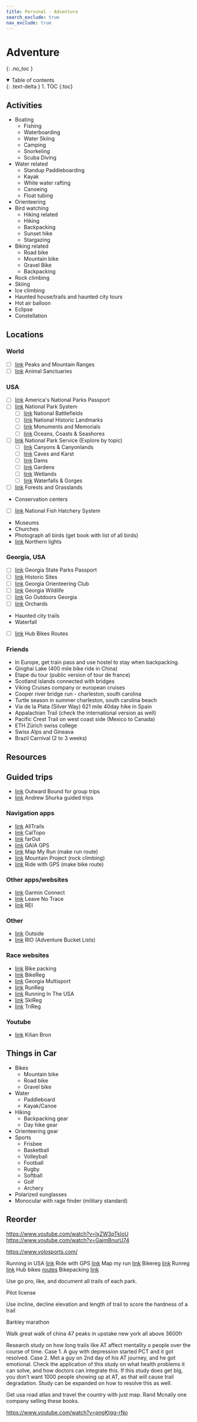 ```yaml
---
title: Personal - Adventure
search_exclude: true
nav_exclude: true
---
```


<!-- prettier-ignore-start -->
# Adventure
{: .no_toc }

<details open markdown="block">
  <summary>
    Table of contents
  </summary>
  {: .text-delta }
1. TOC
{:toc}
</details>

<!-- prettier-ignore-end -->

## Activities

-   Boating
    -   Fishing
    -   Waterboarding
    -   Water Skiing
    -   Camping
    -   Snorkeling
    -   Scuba Diving
-   Water related
    -   Standup Paddleboarding
    -   Kayak
    -   White water rafting
    -   Canoeing
    -   Float tubing
-   Orienteering
-   Bird watching
    -   Hiking related
    -   Hiking
    -   Backpacking
    -   Sunset hike
    -   Stargazing
-   Biking related
    -   Road bike
    -   Mountain bike
    -   Gravel Bike
    -   Backpacking
-   Rock climbing
-   Skiing
-   Ice climbing
-   Haunted house/trails and haunted city tours
-   Hot air balloon
-   Eclipse
-   Constellation

## Locations

### World

-   [ ] [link](https://www.worlddata.info/highest-mountains.php) Peaks and Mountain Ranges
-   [ ] [link](https://sanctuaryfederation.org/find-a-sanctuary/) Animal Sanctuaries

### USA

-   [ ] [link](https://americasnationalparks.org/passport-to-your-national-parks/) America's National Parks Passport
-   [ ] [link](https://www.nps.gov/aboutus/national-park-system.htm) National Park System
    -   [ ] [link](https://www.nps.gov/subjects/battlefields/visit.htm) National Battlefields
    -   [ ] [link](https://www.nps.gov/subjects/nationalhistoriclandmarks/list-of-nhls-by-state.htm) National Historic Landmarks
    -   [ ] [link](https://www.nps.gov/subjects/monuments/visit.htm) Monuments and Memorials
    -   [ ] [link](https://www.nps.gov/subjects/oceans/index.htm) Oceans, Coasts & Seashores
-   [ ] [link](https://www.nps.gov/index.htm) National Park Service (Explore by topic)
    -   [ ] [link](https://www.nps.gov/subjects/canyons/visit.htm) Canyons & Canyonlands
    -   [ ] [link](https://www.nps.gov/subjects/caves/index.htm) Caves and Karst
    -   [ ] [link](https://www.nps.gov/subjects/dams/about.htm) Dams
    -   [ ] [link](https://www.nps.gov/subjects/landscapearchitecture/gardens.htm) Gardens
    -   [ ] [link](https://www.nps.gov/subjects/wetlands/index.htm) Wetlands
    -   [ ] [link](https://www.nps.gov/subjects/waterfalls/waterfalls.htm) Waterfalls & Gorges
-   [ ] [link](https://www.fs.usda.gov/visit/forests-and-grasslands) Forests and Grasslands
-   Conservation centers
-   [ ] [link](https://www.fws.gov/program/national-fish-hatchery-system/about-us) National Fish Hatchery System
-   Museums
-   Churches
-   Photograph all birds (get book with list of all birds)
-   [link](https://www.outsideonline.com/adventure-travel/essays/northern-lights-canada-joe-buffalo-child/?utm_term=ool_member&utm_campaign=oplus_topfive&utm_medium=email&_hsmi=332351068&utm_source=newsletter) Northern lights

### Georgia, USA

-   [ ] [link](https://friendsofgastateparks.org/passport) Georgia State Parks Passport
-   [ ] [link](https://gastateparks.org/AllHistoricSites) Historic Sites
-   [ ] [link](https://www.gaorienteering.org/) Georgia Orienteering Club
-   [ ] [link](https://georgiawildlife.com/) Georgia Wildlife
-   [ ] [link](https://www.gooutdoorsgeorgia.com/) Go Outdoors Georgia
-   [ ] [link](https://www.orangepippin.com/orchards/united-states/georgia) Orchards
-   Haunted city trails
-   Waterfall
-   [ ] [link](https://www.hubbikes.com/hub-routes) Hub Bikes Routes

### Friends

-   In Europe, get train pass and use hostel to stay when backpacking.
-   Qinghai Lake (400 mile bike ride in China)
-   Etape du tour (public version of tour de france)
-   Scotland islands connected with bridges
-   Viking Cruises company or european cruises
-   Cooper river bridge run - charleston, south carolina
-   Turtle season in summer charleston, south carolina beach
-   Via de la Plata (Silver Way) 621 mile 40day hike in Spain
-   Appalachian Trail (check the international version as well)
-   Pacific Crest Trail on west coast side (Mexico to Canada)
-   ETH Zürich swiss college
-   Swiss Alps and Gineava
-   Brazil Carnival (2 to 3 weeks)

## Resources

## Guided trips

-   [link](https://www.outwardbound.org/) Outward Bound for group trips
-   [link](https://andrewskurka.com/guided-trips/) Andrew Shurka guided trips

### Navigation apps

-   [link](https://www.alltrails.com/) AllTrails
-   [link](https://caltopo.com/) CalTopo
-   [link](https://faroutguides.com/) farOut
-   [link](https://www.gaiagps.com/) GAIA GPS
-   [link](https://www.mapmyrun.com/routes/search) Map My Run (make run route)
-   [link](https://www.mountainproject.com/) Mountain Project (rock climbing)
-   [link](https://ridewithgps.com/route_planner) Ride with GPS (make bike route)

### Other apps/websites

-   [link](https://connect.garmin.com/) Garmin Connect
-   [link](https://lnt.org/) Leave No Trace
-   [link](https://www.rei.com/) REI

### Other

-   [link](https://www.outsideonline.com/home) Outside
-   [link](https://reachinternationaloutfitters.com/) RIO (Adventure Bucket Lists)

### Race websites

-   [link](https://bikepacking.com/event/) Bike packing
-   [link](https://www.bikereg.com/Events) BikeReg
-   [link](https://www.gamultisports.com/) Georgia Multisport
-   [link](https://www.runreg.com/events) RunReg
-   [link](https://runningintheusa.com/race/list/) Running In The USA
-   [link](https://www.skireg.com/Events) SkiReg
-   [link](https://www.trireg.com/Events) TriReg

### Youtube

-   [link](https://www.youtube.com/@KilianBron) Kilian Bron

## Things in Car

-   Bikes
    -   Mountain bike
    -   Road bike
    -   Gravel bike
-   Water
    -   Paddleboard
    -   Kayak/Canoe
-   Hiking
    -   Backpacking gear
    -   Day hike gear
-   Orienteering gear
-   Sports
    -   Frisbee
    -   Basketball
    -   Volleyball
    -   Football
    -   Rugby
    -   Softball
    -   Golf
    -   Archery
-   Polarized sunglasses
-   Monocular with rage finder (military standard)

## Reorder

https://www.youtube.com/watch?v=IxZW3pTkIoU
https://www.youtube.com/watch?v=GajmBnurU74

https://www.volosports.com/

Running in USA [link](https://runningintheusa.com/race/list/athens-GA/upcoming)
Ride with GPS [link](https://ridewithgps.com/explore)
Map my run [link](https://www.mapmyrun.com/routes/search)
Bikereg [link](https://www.bikereg.com/Events/?loc=30%7e33.9077%7e-83.3242%7e30605&region=GA)
Runreg [link](https://www.runreg.com/events?region=GA)
Hub bikes [routes](https://www.hubbikes.com/hub-routes)
Bikepacking [link](https://bikepacking.com/event/)

Use go pro, like, and document all trails of each park.

Pilot license

Use incline, decline elevation and length of trail to score the hardness of a trail

Barkley marathon

Walk great walk of china
47 peaks in upstake new york all above 3600fr

Research study on how long trails like AT affect mentality o people over the course of time.
Case 1. A guy with depression started PCT and it got resolved.
Case 2. Met a guy on 2nd day of his AT journey, and he got emotional.
Check the application of this study on what health problems it can solve, and how doctors can integrate this.
If this study does get big, you don't want 1000 people showing up at AT, as that will cause trail degradation. Study can be expanded on how to resolve this as well.

Get usa road atlas and travel the country with just map. Rand Mcnally one company selling these books.

https://www.youtube.com/watch?v=pngKtgg-rNo
